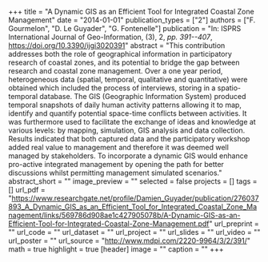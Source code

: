 +++
title = "A Dynamic GIS as an Efficient Tool for Integrated Coastal Zone Management"
date = "2014-01-01"
publication_types = ["2"]
authors = ["F. Gourmelon", "D. Le Guyader", "G. Fontenelle"]
publication = "In: ISPRS International Journal of Geo-Information, (3), 2, _pp. 391--407_, https://doi.org/10.3390/ijgi3020391"
abstract = "This contribution addresses both the role of geographical information in participatory research of coastal zones, and its potential to bridge the gap between research and coastal zone management. Over a one year period, heterogeneous data (spatial, temporal, qualitative and quantitative) were obtained which included the process of interviews, storing in a spatio-temporal database. The GIS (Geographic Information System) produced temporal snapshots of daily human activity patterns allowing it to map, identify and quantify potential space-time conflicts between activities. It was furthermore used to facilitate the exchange of ideas and knowledge at various levels: by mapping, simulation, GIS analysis and data collection. Results indicated that both captured data and the participatory workshop added real value to management and therefore it was deemed well managed by stakeholders. To incorporate a dynamic GIS would enhance pro-active integrated management by opening the path for better discussions whilst permitting management simulated scenarios."
abstract_short = ""
image_preview = ""
selected = false
projects = []
tags = []
url_pdf = "https://www.researchgate.net/profile/Damien_Guyader/publication/276037893_A_Dynamic_GIS_as_an_Efficient_Tool_for_Integrated_Coastal_Zone_Management/links/569786d908ae1c427905078b/A-Dynamic-GIS-as-an-Efficient-Tool-for-Integrated-Coastal-Zone-Management.pdf"
url_preprint = ""
url_code = ""
url_dataset = ""
url_project = ""
url_slides = ""
url_video = ""
url_poster = ""
url_source = "http://www.mdpi.com/2220-9964/3/2/391/"
math = true
highlight = true
[header]
image = ""
caption = ""
+++
